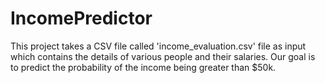 # IncomePredictor
 This project takes a CSV file called 'income_evaluation.csv'  file as input which contains the details of various people and their salaries.  Our goal is to predict the probability of the income being greater than $50k.

